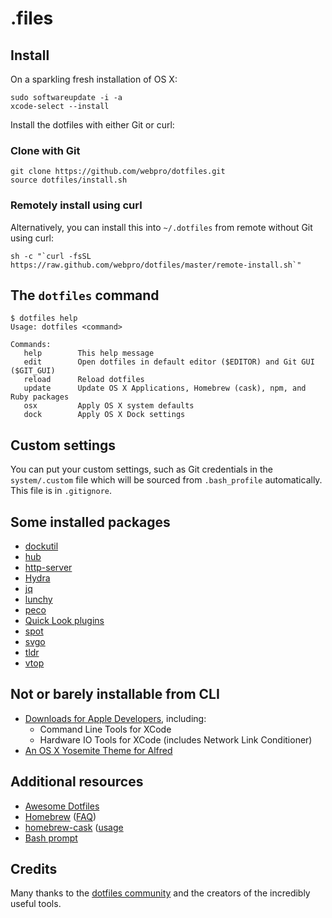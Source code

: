 # .files

## Install

On a sparkling fresh installation of OS X:

    sudo softwareupdate -i -a
    xcode-select --install

Install the dotfiles with either Git or curl:

### Clone with Git

    git clone https://github.com/webpro/dotfiles.git
    source dotfiles/install.sh

### Remotely install using curl

Alternatively, you can install this into `~/.dotfiles` from remote without Git using curl:

    sh -c "`curl -fsSL https://raw.github.com/webpro/dotfiles/master/remote-install.sh`"

## The `dotfiles` command

    $ dotfiles help
    Usage: dotfiles <command>

    Commands:
       help        This help message
       edit        Open dotfiles in default editor ($EDITOR) and Git GUI ($GIT_GUI)
       reload      Reload dotfiles
       update      Update OS X Applications, Homebrew (cask), npm, and Ruby packages
       osx         Apply OS X system defaults
       dock        Apply OS X Dock settings

## Custom settings

You can put your custom settings, such as Git credentials in the `system/.custom` file which will be sourced from `.bash_profile` automatically. This file is in `.gitignore`.

## Some installed packages

* [dockutil](https://github.com/kcrawford/dockutil)
* [hub](http://hub.github.com/)
* [http-server](https://github.com/nodeapps/http-server)
* [Hydra](https://github.com/sdegutis/hydra)
* [jq](http://stedolan.github.io/jq/)
* [lunchy](https://github.com/eddiezane/lunchy)
* [peco](http://peco.github.io/)
* [Quick Look plugins](https://github.com/sindresorhus/quick-look-plugins)
* [spot](https://github.com/guille/spot)
* [svgo](https://github.com/svg/svgo)
* [tldr](https://github.com/tldr-pages/tldr)
* [vtop](https://github.com/MrRio/vtop)

## Not or barely installable from CLI

* [Downloads for Apple Developers](https://developer.apple.com/downloads), including:
    * Command Line Tools for XCode
    * Hardware IO Tools for XCode (includes Network Link Conditioner)
* [An OS X Yosemite Theme for Alfred](http://blog.alfredapp.com/2014/06/12/an-os-x-yosemite-theme-for-alfred/)

## Additional resources

* [Awesome Dotfiles](https://github.com/webpro/awesome-dotfiles)
* [Homebrew](http://brew.sh/) ([FAQ](https://github.com/Homebrew/homebrew/wiki/FAQ))
* [homebrew-cask](http://caskroom.io/) ([usage]((https://github.com/phinze/homebrew-cask/blob/master/USAGE.md))
* [Bash prompt](http://wiki.archlinux.org/index.php/Color_Bash_Prompt)

## Credits

Many thanks to the [dotfiles community](http://dotfiles.github.io/) and the creators of the incredibly useful tools.
